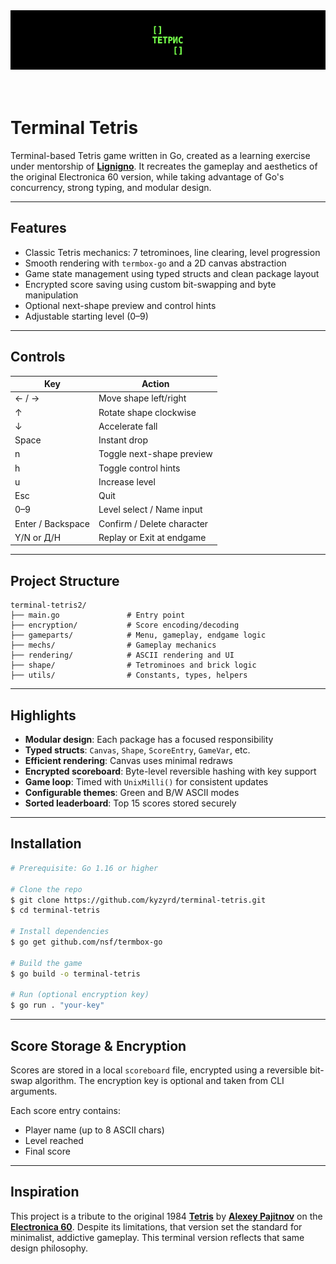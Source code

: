 <div align="center">
  <img src="img.png" alt="Beautiful header image">
</div> <br><br>

# Terminal Tetris

Terminal-based Tetris game written in Go, created as a learning exercise under mentorship of **[Lignigno](https://github.com/lignigno)**. It recreates the gameplay and aesthetics of the original Electronica 60 version, while taking advantage of Go's concurrency, strong typing, and modular design.

---

## Features

* Classic Tetris mechanics: 7 tetrominoes, line clearing, level progression
* Smooth rendering with `termbox-go` and a 2D canvas abstraction
* Game state management using typed structs and clean package layout
* Encrypted score saving using custom bit-swapping and byte manipulation
* Optional next-shape preview and control hints
* Adjustable starting level (0–9)

---

## Controls

| Key               | Action                     |
| ----------------- | -------------------------- |
| ← / →             | Move shape left/right      |
| ↑                 | Rotate shape clockwise     |
| ↓                 | Accelerate fall            |
| Space             | Instant drop               |
| n                 | Toggle next-shape preview  |
| h                 | Toggle control hints       |
| u                 | Increase level             |
| Esc               | Quit                       |
| 0–9               | Level select / Name input  |
| Enter / Backspace | Confirm / Delete character |
| Y/N or Д/Н        | Replay or Exit at endgame  |

---

## Project Structure

```
terminal-tetris2/
├── main.go               # Entry point
├── encryption/           # Score encoding/decoding
├── gameparts/            # Menu, gameplay, endgame logic
├── mechs/                # Gameplay mechanics
├── rendering/            # ASCII rendering and UI
├── shape/                # Tetrominoes and brick logic
├── utils/                # Constants, types, helpers
```

---

## Highlights

* **Modular design**: Each package has a focused responsibility
* **Typed structs**: `Canvas`, `Shape`, `ScoreEntry`, `GameVar`, etc.
* **Efficient rendering**: Canvas uses minimal redraws
* **Encrypted scoreboard**: Byte-level reversible hashing with key support
* **Game loop**: Timed with `UnixMilli()` for consistent updates
* **Configurable themes**: Green and B/W ASCII modes
* **Sorted leaderboard**: Top 15 scores stored securely

---

## Installation

```bash
# Prerequisite: Go 1.16 or higher

# Clone the repo
$ git clone https://github.com/kyzyrd/terminal-tetris.git
$ cd terminal-tetris

# Install dependencies
$ go get github.com/nsf/termbox-go

# Build the game
$ go build -o terminal-tetris

# Run (optional encryption key)
$ go run . "your-key"
```

---

## Score Storage & Encryption

Scores are stored in a local `scoreboard` file, encrypted using a reversible bit-swap algorithm. The encryption key is optional and taken from CLI arguments.

Each score entry contains:

* Player name (up to 8 ASCII chars)
* Level reached
* Final score

---

## Inspiration

This project is a tribute to the original 1984 **[Tetris](https://www.youtube.com/watch?v=O0gAgQQHFcQ&t=1s)** by **[Alexey Pajitnov](https://en.m.wikipedia.org/wiki/Alexey_Pajitnov)** on the **[Electronica 60](https://en.m.wikipedia.org/wiki/Elektronika_60)**. Despite its limitations, that version set the standard for minimalist, addictive gameplay. This terminal version reflects that same design philosophy.
